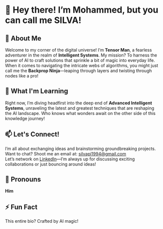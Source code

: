 # 👋 Hey there! I’m Mohammed, but you can call me **SILVA**!

## 👀 About Me
Welcome to my corner of the digital universe! I’m **Tensor Man**, a fearless adventurer in the realm of **Intelligent Systems**. My mission? To harness the power of AI to craft solutions that sprinkle a bit of magic into everyday life. When it comes to navigating the intricate webs of algorithms, you might just call me the **Backprop Ninja**—leaping through layers and twisting through nodes like a pro!

## 🌱 What I'm Learning
Right now, I’m diving headfirst into the deep end of **Advanced Intelligent Systems**, unraveling the latest and greatest techniques that are reshaping the AI landscape. Who knows what wonders await on the other side of this knowledge journey!

## 📫 Let's Connect!
I’m all about exchanging ideas and brainstorming groundbreaking projects. Want to chat? Shoot me an email at: [silvapi1994@gmail.com](mailto:silvapi1994@gmail.com)  
Let’s network on [LinkedIn](https://www.linkedin.com/in/mohammed-sedeg-67444b307/)—I’m always up for discussing exciting collaborations or just bouncing around ideas!

## 🌟 Pronouns
**Him**

## ⚡ Fun Fact
This entire bio? Crafted by AI magic!

